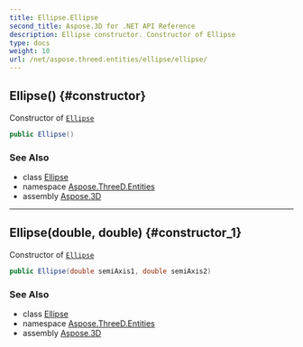 ```yaml
---
title: Ellipse.Ellipse
second_title: Aspose.3D for .NET API Reference
description: Ellipse constructor. Constructor of Ellipse
type: docs
weight: 10
url: /net/aspose.threed.entities/ellipse/ellipse/
---
```

## Ellipse() {#constructor}

Constructor of [`Ellipse`](../)

```csharp
public Ellipse()
```

### See Also

* class [Ellipse](../)
* namespace [Aspose.ThreeD.Entities](../../../aspose.threed.entities/)
* assembly [Aspose.3D](../../../)

---

## Ellipse(double, double) {#constructor_1}

Constructor of [`Ellipse`](../)

```csharp
public Ellipse(double semiAxis1, double semiAxis2)
```

### See Also

* class [Ellipse](../)
* namespace [Aspose.ThreeD.Entities](../../../aspose.threed.entities/)
* assembly [Aspose.3D](../../../)



